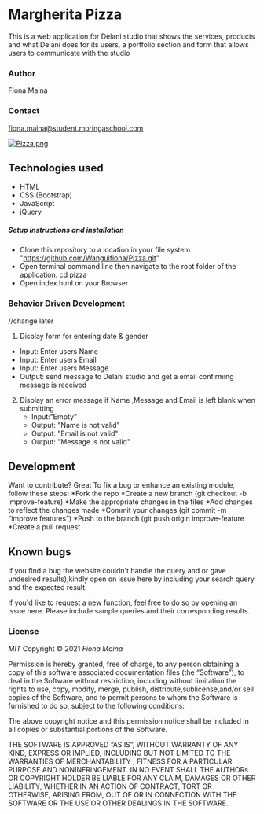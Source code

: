 #  Margherita Pizza

This is a web application for Delani studio that shows the services, products and what Delani does for its users, a portfolio section and form that allows users to communicate with the studio


### Author

Fiona Maina

### Contact

fiona.maina@student.moringaschool.com


[![Pizza.png](---)](---)

## Technologies used

* HTML
* CSS (Bootstrap)
* JavaScript
* jQuery

##### Setup instructions and installation

* Clone this repository to a location in your file system  "https://github.com/Wanguifiona/Pizza.git"
* Open terminal command line then navigate to the root folder of the application. cd pizza
* Open index.html on your Browser

### Behavior Driven Development
//change later

1. Display form for entering date & gender
  * Input: Enter users Name
  * Input: Enter users Email  
  * Input: Enter users Message
  * Output: send message to Delani studio and get a email confirming message is received
2. Display an error message if Name ,Message and Email is left blank when  submitting
   * Input:"Empty"
   * Output: "Name is not valid"
   * Output: "Email is not valid"
   * Output: "Message is not valid"



## Development

Want to contribute? Great
To fix a bug or enhance an existing module, follow these steps:
*Fork the repo
*Create a new branch (git checkout -b improve-feature)
*Make the appropriate changes in the files
*Add changes to reflect the changes made
*Commit your changes (git commit -m “improve features”)
*Push to the branch (git push origin improve-feature
*Create a pull request

## Known bugs

If you find a bug the website couldn't handle the query and or gave undesired results),kindly open on issue here by including your search query and the expected result.

If you'd like to request a new function, feel free to do so by opening an issue here. Please include sample queries and their corresponding results.

### License

*MIT*
Copyright © 2021 *Fiona Maina*

Permission is hereby granted, free of charge, to any person obtaining a copy of this software associated documentation files (the “Software”), to deal in the Software without restriction, including without limitation the rights to use, copy, modify, merge, publish, distribute,sublicense,and/or sell copies of the Software, and to permit persons to whom the Software is furnished to do so, subject to the following conditions:

The above copyright notice and this permission notice shall be included in all copies or substantial portions of the Software.

THE SOFTWARE IS APPROVED “AS IS”, WITHOUT WARRANTY OF ANY KIND, EXPRESS OR IMPLIED, INCLUDING BUT NOT LIMITED TO THE WARRANTIES OF MERCHANTABILITY , FITNESS FOR A PARTICULAR PURPOSE AND NONINFRINGEMENT. IN NO EVENT SHALL THE AUTHORs OR COPYRIGHT HOLDER BE LIABLE FOR ANY CLAIM, DAMAGES OR OTHER LIABILITY, WHETHER IN AN ACTION OF CONTRACT, TORT OR OTHERWISE, ARISING FROM, OUT OF OR IN CONNECTION WITH THE SOFTWARE OR THE USE OR OTHER DEALINGS IN THE SOFTWARE.
